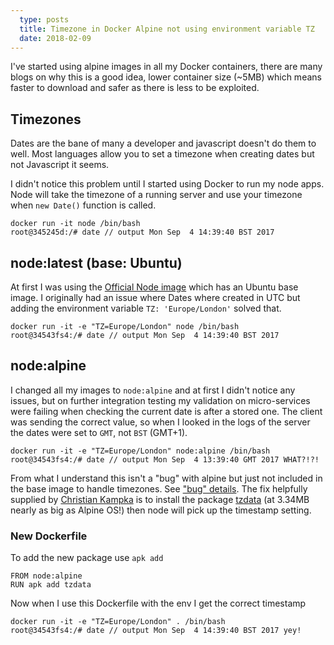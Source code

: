 ```yaml
---
  type: posts
  title: Timezone in Docker Alpine not using environment variable TZ
  date: 2018-02-09
---
```

  
I've started using alpine images in all my Docker containers, there are many blogs on why this is a good idea, lower container size (~5MB) which means faster to download and safer as there is less to be exploited.

## Timezones

Dates are the bane of many a developer and javascript doesn't do them to well.  Most languages allow you to set a timezone when creating dates but not Javascript it seems.

I didn't notice this problem until I started using Docker to run my node apps.  Node will take the timezone of a running server and use your timezone when `new Date()` function is called.

``` 
docker run -it node /bin/bash
root@345245d:/# date // output Mon Sep  4 14:39:40 BST 2017
```

## node:latest (base: Ubuntu)

At first I was using the [Official Node image](https://hub.docker.com/_/node/) which has an Ubuntu base image.  I originally had an issue where Dates where created in UTC but adding the environment variable `TZ: 'Europe/London'` solved that. 

```
docker run -it -e "TZ=Europe/London" node /bin/bash
root@34543fs4:/# date // output Mon Sep  4 14:39:40 BST 2017
```

## node:alpine

I changed all my images to `node:alpine` and at first I didn't notice any issues, but on further integration testing my validation on micro-services were failing when checking the current date is after a stored one.  The client was sending the correct value, so when I looked in the logs of the server the dates were set to `GMT`, not `BST` (GMT+1).

```
docker run -it -e "TZ=Europe/London" node:alpine /bin/bash
root@34543fs4:/# date // output Mon Sep  4 13:39:40 GMT 2017 WHAT?!?!
```

From what I understand this isn't a "bug" with alpine but just not included in the base image to handle timezones.  See ["bug" details](https://bugs.alpinelinux.org/issues/5543).  The fix helpfully supplied by [Christian Kampka](https://bugs.alpinelinux.org/users/1105) is to install the package [tzdata](https://pkgs.alpinelinux.org/package/edge/main/x86/tzdata) (at 3.34MB nearly as big as Alpine OS!) then node will pick up the timestamp setting.

### New Dockerfile

To add the new package use `apk add`

```
FROM node:alpine
RUN apk add tzdata
```

Now when I use this Dockerfile with the env I get the correct timestamp

```
docker run -it -e "TZ=Europe/London" . /bin/bash
root@34543fs4:/# date // output Mon Sep  4 14:39:40 BST 2017 yey!
```

